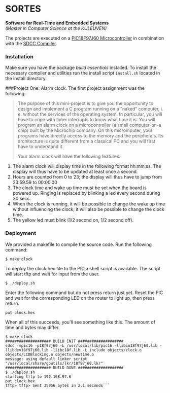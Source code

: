 # SORTES

**Software for Real-Time and Embedded Systems**  
_(Master in Computer Science at the KULEUVEN)_

The projects are executed on a [PIC18F97J60 Microcontroller](http://www.microchip.com/wwwproducts/Devices.aspx?dDocName=en026439) in combination with the [SDCC Compiler](http://sdcc.sourceforge.net/doc/sdccman.pdf).

### Installation 
Make sure you have the package *build essentials* installed. To install the necessary compiler and utilities run the install script `install.sh` located in the install directory. 

###Project One: Alarm clock.
The first project assignment was the following:
>The purpose of this mini-project is to give you the opportunity to design and implement a C program running on a "naked" computer, i. e. without the services of the operating system. In particular, you will have to cope with timer interrupts to know what time it is. You will program an alarm clock on a microcontroller (a small computer-on-a chip) built by the Microchip company. On this micromputer, your programs have directly access to the memory and the peripherals. Its architecture is quite different from a classical PC and you will first have to understand it.
>
> Your alarm clock will have the following features:  
 1. The alarm clock will display time in the following format hh:mm:ss. The display will thus have to be updated at least once a second. 
 2. Hours are counted from 0 to 23; the display will thus have to jump from 23:59.59 to 00:00.00 
 3. The clock time and wake up time must be set when the board is powered up. Ringing is replaced by blinking a led every second during 30 secs. 
 4. When the clock is running, it will be possible to change the wake up time without influencing the clock; it will also be possible to change the clock time. 
 5. The yellow led must blink (1/2 second on, 1/2 second off).  

### Deployment

We provided a makefile to compile the source code. Run the following command:
```
$ make clock
```
To deploy the clock.hex file to the PIC a shell script is available. The script will start tftp and wait for input from the user. 
```
$ ./deploy.sh
```
Enter the following command but do not press return just yet. Reset the PIC and wait for the corresponding LED on the router to light up, then press return.
```
put clock.hex     
```
When all of this succeeds, you'll see something like this. The amount of time and bytes may differ.
```
$ make clock 
#################### BUILD INIT ####################
sdcc -mpic16 -p18f97j60 -L /usr/local/lib/pic16 -llibio18f97j60.lib -llibdev18f97j60.lib -llibc18f.lib -L include objects/clock.o objects/LCDBlocking.o objects/newtime.o
message: using default linker script "/usr/local/share/gputils/lkr/18f97j60.lkr"
#################### BUILD DONE ####################
$ ./deploy.sh 
starting tftp to 192.168.97.6
put clock.hex
tftp> tftp> Sent 35956 bytes in 2.1 seconds```
```